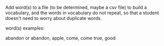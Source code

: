 Add word(s) to a file (to be determined, maybe a csv file) to build a vocabulary, and the words in vocabulary do not repeat, so that a student doesn't need to worry about duplicate words.


word(s) examples:

abandon
or
abandon, apple, come, come true, good
